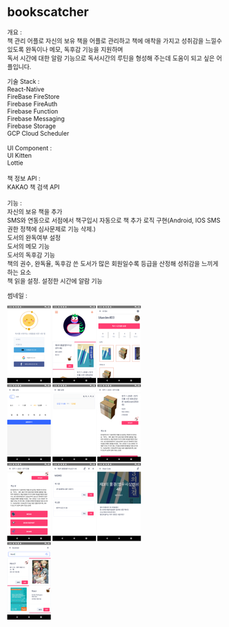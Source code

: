 # bookscatcher
개요 : <br/>
  책 관리 어플로 자신의 보유 책을 어플로 관리하고 책에 애착을 가지고 성취감을 느낄수 있도록 완독이나 메모, 독후감 기능을 지원하며<br/>독서 시간에 대한 알람 기능으로 독서시간의 루틴을 형성해 주는데 도움이 되고 싶은 어플입니다.
  

기술 Stack :<br/>
  React-Native<br/>
  FireBase FireStore<br/>
  Firebase FireAuth<br/>
  Firebase Function<br/>
  Firebase Messaging<br/>
  Firebase Storage<br/>
  GCP Cloud Scheduler<br />
  <br/>
UI Component :<br/>
  UI Kitten<br/>
  Lottie<br/>
  <br/>
책 정보 API :<br/>
  KAKAO 책 검색 API<br/>
  <br/>
기능 :<br/>
  자신의 보유 책을 추가<br/>
  SMS와 연동으로 서점에서 책구입시 자동으로 책 추가 로직 구현(Android, IOS SMS 권한 정책에 심사문제로 기능 삭제.)<br/>
  도서의 완독여부 설정<br/>
  도서의 메모 기능<br/>
  도서의 독후감 기능<br/>
  책의 권수, 완독율, 독후감 쓴 도서가 많은 회원일수록 등급을 산정해 성취감을 느끼게 하는 요소<br/>
  책 읽을 설정. 설정한 시간에 알람 기능 <br/>
  
썸네일 : <br/>
<div>
<img src="./assets/s0.png" width="20%" height:"200"></img>
<img src="./assets/s1.png" width="20%" height:"200"></img>
<img src="./assets/s2.png" width="20%" height:"200"></img><br/>
<img src="./assets/s3.png" width="20%" height:"200"></img>
<img src="./assets/s4.png" width="20%" height:"200"></img>
<img src="./assets/s5.png" width="20%" height:"200"></img><br/>
<img src="./assets/s6.png" width="20%" height:"200"></img>
<img src="./assets/s7.png" width="20%" height:"200"></img>
<img src="./assets/s8.png" width="20%" height:"200"></img><br/>
<img src="./assets/s9.png" width="20%" height:"200"></img>
</div>
